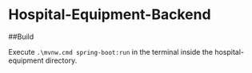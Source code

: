 # Hospital-Equipment-Backend

##Build

Execute `.\mvnw.cmd spring-boot:run` in the terminal inside the hospital-equipment directory.

